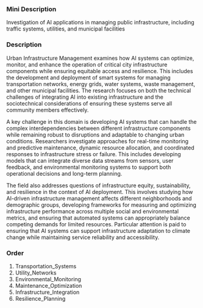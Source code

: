 ### Mini Description

Investigation of AI applications in managing public infrastructure, including traffic systems, utilities, and municipal facilities

### Description

Urban Infrastructure Management examines how AI systems can optimize, monitor, and enhance the operation of critical city infrastructure components while ensuring equitable access and resilience. This includes the development and deployment of smart systems for managing transportation networks, energy grids, water systems, waste management, and other municipal facilities. The research focuses on both the technical challenges of integrating AI into existing infrastructure and the sociotechnical considerations of ensuring these systems serve all community members effectively.

A key challenge in this domain is developing AI systems that can handle the complex interdependencies between different infrastructure components while remaining robust to disruptions and adaptable to changing urban conditions. Researchers investigate approaches for real-time monitoring and predictive maintenance, dynamic resource allocation, and coordinated responses to infrastructure stress or failure. This includes developing models that can integrate diverse data streams from sensors, user feedback, and environmental monitoring systems to support both operational decisions and long-term planning.

The field also addresses questions of infrastructure equity, sustainability, and resilience in the context of AI deployment. This involves studying how AI-driven infrastructure management affects different neighborhoods and demographic groups, developing frameworks for measuring and optimizing infrastructure performance across multiple social and environmental metrics, and ensuring that automated systems can appropriately balance competing demands for limited resources. Particular attention is paid to ensuring that AI systems can support infrastructure adaptation to climate change while maintaining service reliability and accessibility.

### Order

1. Transportation_Systems
2. Utility_Networks
3. Environmental_Monitoring
4. Maintenance_Optimization
5. Infrastructure_Integration
6. Resilience_Planning
